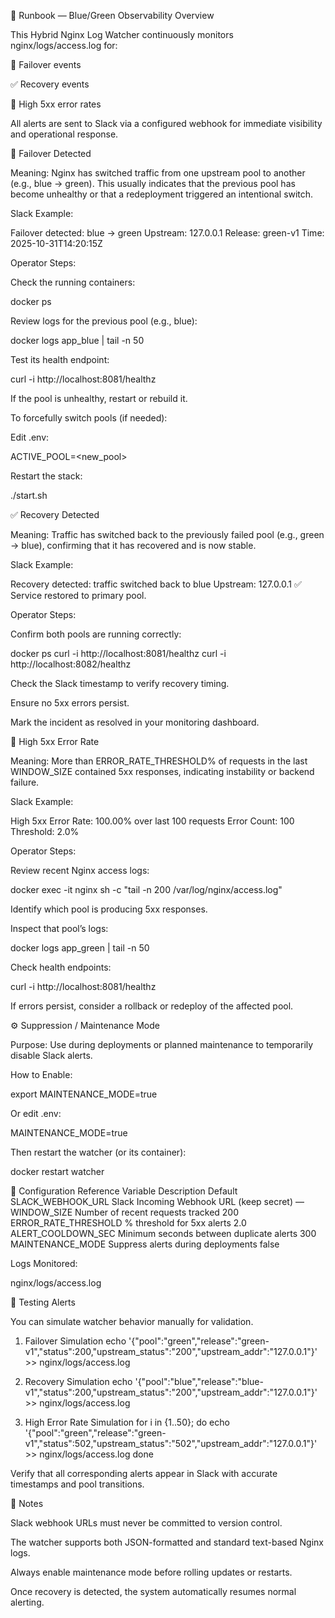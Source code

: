 🧭 Runbook — Blue/Green Observability
Overview

This Hybrid Nginx Log Watcher continuously monitors nginx/logs/access.log for:

🔄 Failover events

✅ Recovery events

🚨 High 5xx error rates

All alerts are sent to Slack via a configured webhook for immediate visibility and operational response.

🔄 Failover Detected

Meaning:
Nginx has switched traffic from one upstream pool to another (e.g., blue → green).
This usually indicates that the previous pool has become unhealthy or that a redeployment triggered an intentional switch.

Slack Example:

Failover detected: blue → green
Upstream: 127.0.0.1
Release: green-v1
Time: 2025-10-31T14:20:15Z

Operator Steps:

Check the running containers:

docker ps


Review logs for the previous pool (e.g., blue):

docker logs app_blue | tail -n 50


Test its health endpoint:

curl -i http://localhost:8081/healthz


If the pool is unhealthy, restart or rebuild it.

To forcefully switch pools (if needed):

Edit .env:

ACTIVE_POOL=<new_pool>


Restart the stack:

./start.sh

✅ Recovery Detected

Meaning:
Traffic has switched back to the previously failed pool (e.g., green → blue), confirming that it has recovered and is now stable.

Slack Example:

Recovery detected: traffic switched back to blue
Upstream: 127.0.0.1
✅ Service restored to primary pool.

Operator Steps:

Confirm both pools are running correctly:

docker ps
curl -i http://localhost:8081/healthz
curl -i http://localhost:8082/healthz


Check the Slack timestamp to verify recovery timing.

Ensure no 5xx errors persist.

Mark the incident as resolved in your monitoring dashboard.

🚨 High 5xx Error Rate

Meaning:
More than ERROR_RATE_THRESHOLD% of requests in the last WINDOW_SIZE contained 5xx responses, indicating instability or backend failure.

Slack Example:

High 5xx Error Rate: 100.00% over last 100 requests
Error Count: 100
Threshold: 2.0%

Operator Steps:

Review recent Nginx access logs:

docker exec -it nginx sh -c "tail -n 200 /var/log/nginx/access.log"


Identify which pool is producing 5xx responses.

Inspect that pool’s logs:

docker logs app_green | tail -n 50


Check health endpoints:

curl -i http://localhost:8081/healthz


If errors persist, consider a rollback or redeploy of the affected pool.

⚙️ Suppression / Maintenance Mode

Purpose:
Use during deployments or planned maintenance to temporarily disable Slack alerts.

How to Enable:

export MAINTENANCE_MODE=true


Or edit .env:

MAINTENANCE_MODE=true


Then restart the watcher (or its container):

docker restart watcher

🔐 Configuration Reference
Variable	Description	Default
SLACK_WEBHOOK_URL	Slack Incoming Webhook URL (keep secret)	—
WINDOW_SIZE	Number of recent requests tracked	200
ERROR_RATE_THRESHOLD	% threshold for 5xx alerts	2.0
ALERT_COOLDOWN_SEC	Minimum seconds between duplicate alerts	300
MAINTENANCE_MODE	Suppress alerts during deployments	false

Logs Monitored:

nginx/logs/access.log

🧪 Testing Alerts

You can simulate watcher behavior manually for validation.

1. Failover Simulation
echo '{"pool":"green","release":"green-v1","status":200,"upstream_status":"200","upstream_addr":"127.0.0.1"}' >> nginx/logs/access.log

2. Recovery Simulation
echo '{"pool":"blue","release":"blue-v1","status":200,"upstream_status":"200","upstream_addr":"127.0.0.1"}' >> nginx/logs/access.log

3. High Error Rate Simulation
for i in {1..50}; do
  echo '{"pool":"green","release":"green-v1","status":502,"upstream_status":"502","upstream_addr":"127.0.0.1"}' >> nginx/logs/access.log
done


Verify that all corresponding alerts appear in Slack with accurate timestamps and pool transitions.

🧩 Notes

Slack webhook URLs must never be committed to version control.

The watcher supports both JSON-formatted and standard text-based Nginx logs.

Always enable maintenance mode before rolling updates or restarts.

Once recovery is detected, the system automatically resumes normal alerting.